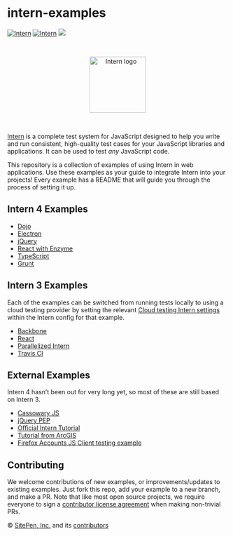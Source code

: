 # intern-examples

[![Intern](https://theintern.io/images/intern-v3.svg)](https://github.com/theintern/intern/tree/3.4/)
[![Intern](https://theintern.io/images/intern-v4.svg)](https://github.com/theintern/intern/tree/master/) <!-- start-github-only -->
![](https://api.travis-ci.org/theintern/intern-examples.svg?branch=master) <!-- end-github-only -->

<!-- start-github-only -->
<br><p align="center"><img src="https://cdn.rawgit.com/theintern/intern/master/docs/logo.svg" alt="Intern logo" height="128"></p><br>

[Intern](https://github.com/theintern/intern) is a complete test system for JavaScript designed to help you write and run consistent, high-quality test cases for your JavaScript libraries and applications. It can be used to test _any_ JavaScript code.
<!-- end-github-only -->

This repository is a collection of examples of using Intern in web applications. Use these examples as your guide to integrate Intern into your projects! Every example has a README that will guide you through the process of setting it up.

## Intern 4 Examples

* [Dojo](./dojo-example)
* [Electron](./electron-example)
* [jQuery](./jquery-example)
* [React with Enzyme](./react-enzyme-example)
* [TypeScript](./typescript-example)
* [Grunt](./grunt-example)

## Intern 3 Examples

Each of the examples can be switched from running tests locally to using a cloud testing provider by setting the relevant [Cloud testing Intern settings](https://theintern.github.io/intern/#hosted-selenium) within the Intern config for that example.

* [Backbone](./backbone-example)
* [React](./react-example)
* [Parallelized Intern](./parallel-example)
* [Travis CI](./travis-ci-example)

## External Examples

Intern 4 hasn’t been out for very long yet, so most of these are still based on Intern 3.

* [Cassowary JS](https://github.com/slightlyoff/cassowary.js/)
* [jQuery PEP](https://github.com/jquery/PEP/tree/master/tests)
* [Official Intern Tutorial](https://github.com/theintern/intern-tutorial)
* [Tutorial from ArcGIS](https://github.com/stdavis/intern-tutorial-esri-jsapi)
* [Firefox Accounts JS Client testing example](https://github.com/mozilla/fxa-js-client/tree/master/tests)

## Contributing

We welcome contributions of new examples, or improvements/updates to existing examples. Just fork this repo, add your example to a new branch, and make a PR. Note that like most open source projects, we require everyone to sign a [contributor license agreement](https://js.foundation/CLA/) when making non-trivial PRs.

<!-- start-github-only -->
© [SitePen, Inc.](http://sitepen.com) and its [contributors](https://github.com/theintern/intern/graphs/contributors)
<!-- end-github-only -->
